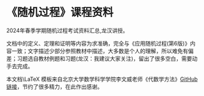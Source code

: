 # 《随机过程》课程资料
2024年春季学期随机过程考试资料汇总,龙汉讲授。

文档中的定义、定理和证明等内容为求准确，完全与《应用随机过程(第6版)》内容一致；文字描述少部分参照教材中描述，大多数是个人的理解，所以难免有偏差；习题选自教材例题和习题(龙汉：我建议大家关注)，留出了很多空白，需要动手去完成。

本文档\LaTeX 模板来自北京大学数学科学学院李文威老师《代数学方法》[GitHub链接](https://github.com/wenweili/AlJabr-1)，节约了很多精力，在此作出感谢。